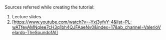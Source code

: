 Sources referred while creating the tutorial:
1) Lecture slides
2) [https://www.youtube.com/watch?v=-Yxj3yfvY-4&list=PL-wATfeyAMNqIee7cH3q1bh4QJFAaeNv0&index=17&ab_channel=ValerioVelardo-TheSoundofAI]
